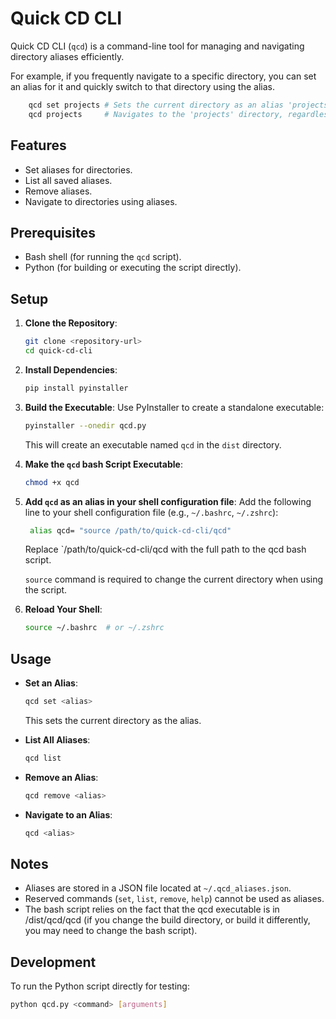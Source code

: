 # Quick CD CLI

Quick CD CLI (`qcd`) is a command-line tool for managing and navigating directory aliases efficiently.

For example, if you frequently navigate to a specific directory, you can set an alias for it and quickly switch to that directory using the alias.

```bash
    qcd set projects # Sets the current directory as an alias 'projects'
    qcd projects     # Navigates to the 'projects' directory, regardless of the current working directory
```

## Features

- Set aliases for directories.
- List all saved aliases.
- Remove aliases.
- Navigate to directories using aliases.

## Prerequisites

- Bash shell (for running the `qcd` script).
- Python (for building or executing the script directly).

## Setup

1. **Clone the Repository**:

   ```bash
   git clone <repository-url>
   cd quick-cd-cli
   ```

2. **Install Dependencies**:

   ```bash
   pip install pyinstaller
   ```

3. **Build the Executable**:
   Use PyInstaller to create a standalone executable:

   ```bash
   pyinstaller --onedir qcd.py
   ```

   This will create an executable named `qcd` in the `dist` directory.

4. **Make the `qcd` bash Script Executable**:

   ```bash
   chmod +x qcd
   ```

5. **Add `qcd` as an alias in your shell configuration file**:
   Add the following line to your shell configuration file (e.g., `~/.bashrc`, `~/.zshrc`):

   ```bash
    alias qcd= "source /path/to/quick-cd-cli/qcd"
   ```

   Replace `/path/to/quick-cd-cli/qcd with the full path to the qcd bash script.

   `source` command is required to change the current directory when using the script.

6. **Reload Your Shell**:
   ```bash
   source ~/.bashrc  # or ~/.zshrc
   ```

## Usage

- **Set an Alias**:

  ```bash
  qcd set <alias>
  ```

  This sets the current directory as the alias.

- **List All Aliases**:

  ```bash
  qcd list
  ```

- **Remove an Alias**:

  ```bash
  qcd remove <alias>
  ```

- **Navigate to an Alias**:
  ```bash
  qcd <alias>
  ```

## Notes

- Aliases are stored in a JSON file located at `~/.qcd_aliases.json`.
- Reserved commands (`set`, `list`, `remove`, `help`) cannot be used as aliases.
- The bash script relies on the fact that the qcd executable is in <repo>/dist/qcd/qcd (if you change the build directory, or build it differently, you may need to change the bash script).

## Development

To run the Python script directly for testing:

```bash
python qcd.py <command> [arguments]
```
